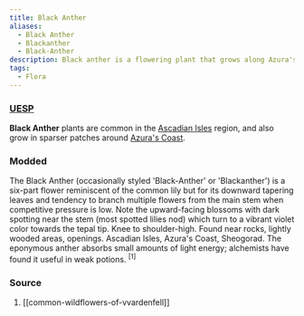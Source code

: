 ```yaml
---
title: Black Anther
aliases:
  - Black Anther
  - Blackanther
  - Black-Anther
description: Black anther is a flowering plant that grows along Azura's Coast.
tags:
  - Flora
---
```

### [UESP](https://en.uesp.net/wiki/Morrowind:Black_Anther)
**Black Anther** plants are common in the [Ascadian Isles](https://en.uesp.net/wiki/Morrowind:Ascadian_Isles "Morrowind:Ascadian Isles") region, and also grow in sparser patches around [Azura's Coast](https://en.uesp.net/wiki/Morrowind:Azura%27s_Coast "Morrowind:Azura's Coast").
### Modded
The Black Anther (occasionally styled 'Black-Anther' or 'Blackanther') is a six-part flower reminiscent of the common lily but for its downward tapering leaves and tendency to branch multiple flowers from the main stem when competitive pressure is low. Note the upward-facing blossoms with dark spotting near the stem (most spotted lilies nod) which turn to a vibrant violet color towards the tepal tip. Knee to shoulder-high. Found near rocks, lightly wooded areas, openings. Ascadian Isles, Azura's Coast, Sheogorad. The eponymous anther absorbs small amounts of light energy; alchemists have found it useful in weak potions. <sup>[1]</sup>
### Source
1. [[common-wildflowers-of-vvardenfell]]